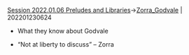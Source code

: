 [Session 2022.01.06 Preludes and Libraries](sessions/notes_matteo_brianedit/Session%202022.01.06%20Preludes%20and%20Libraries.md)->[Zorra_Godvale](Insights/Zorra_Godvale.md) | 202201230624

-   What they know about Godvale
    

-   “Not at liberty to discuss” – Zorra